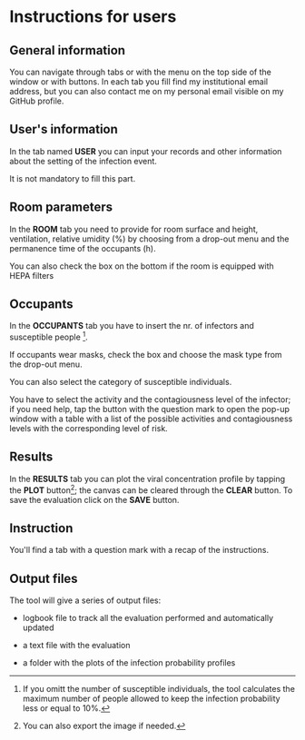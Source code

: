 # Instructions for users 
## General information

You can navigate through tabs or with the menu on the top side of the window or with buttons. 
In each tab you fill find my institutional email address, but you can also contact me on my personal email visible on my GitHub profile.  

## User's information
In the tab named **USER** you can input your records and other information about the setting of the infection event.

It is not mandatory to fill this part.

## Room parameters
In the **ROOM** tab you need to provide for room surface and height, ventilation, relative umidity (%) by choosing from a drop-out menu and the permanence time of the occupants (h).

You can also check the box on the bottom if the room is equipped with HEPA filters
## Occupants
In the **OCCUPANTS** tab you have to insert the nr. of infectors and susceptible people [^1]. 

If occupants wear masks, check the box and choose the mask type from the drop-out menu. 

You can also select the category of susceptible individuals.

You have to select the activity and the contagiousness level of the infector; if you need help, tap the button with the question mark to open the pop-up window with a table with a list of the possible activities and contagiousness levels with the corresponding level of risk.

## Results
In the **RESULTS** tab you can plot the viral concentration profile by tapping the **PLOT** button[^2]; the canvas can be cleared through the **CLEAR** button. To save the evaluation click on the **SAVE** button. 

## Instruction
You'll find a tab with a question mark with a recap of the instructions.

## Output files

The tool will give a series of output files:
+ logbook file to track all the evaluation performed and automatically updated
* a text file with the evaluation
- a folder with the plots of the infection probability profiles





[^1]: If you omitt the number of susceptible individuals, the tool calculates the maximum number of people allowed to keep the infection probability less or equal to 10%.
[^2]: You can also export the image if needed.











